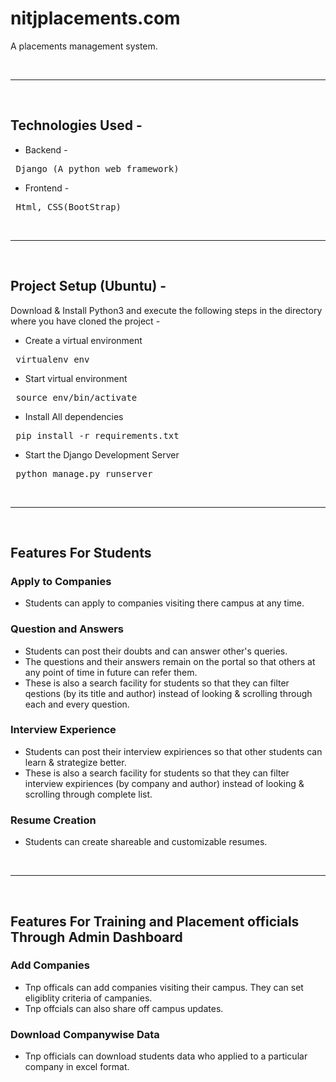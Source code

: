 # nitjplacements.com
A placements management system.

<br>
<hr>
<br>

## Technologies Used -
* Backend -
<pre> Django (A python web framework)  </pre>

* Frontend - 
<pre> Html, CSS(BootStrap)  </pre>

<br>
<hr>
<br>

## Project Setup (Ubuntu) -
Download & Install Python3 and execute the following steps in the directory where you have cloned the project - 

* Create a virtual environment 
<pre> virtualenv env  </pre>

* Start virtual environment 
<pre> source env/bin/activate  </pre>

* Install All dependencies
<pre> pip install -r requirements.txt  </pre>

* Start the Django Development Server
<pre> python manage.py runserver  </pre>

<br>
<hr>
<br>

## Features For Students

### Apply to Companies
* Students can apply to companies visiting there campus at any time.

### Question and Answers
* Students can post their doubts and can answer other's queries. 
* The questions and their answers remain on the portal so that others at any point of time in future can refer them. 
* These is also a search facility for students so that they can filter qestions (by its title and author) instead of looking & scrolling through each and every question.

### Interview Experience
* Students can post their interview expiriences so that other students can learn & strategize better. 
* These is also a search facility for students so that they can filter interview expiriences (by company and author) instead of looking & scrolling through complete list.

### Resume Creation
* Students can create shareable and customizable resumes.

<br>
<hr>
<br>

## Features For Training and Placement officials Through Admin Dashboard

### Add Companies
* Tnp officals can add companies visiting their campus. They can set eligiblity criteria of campanies.
* Tnp offcials can also share off campus updates.

### Download Companywise Data
* Tnp officials can download students data who applied to a particular company in excel format.


